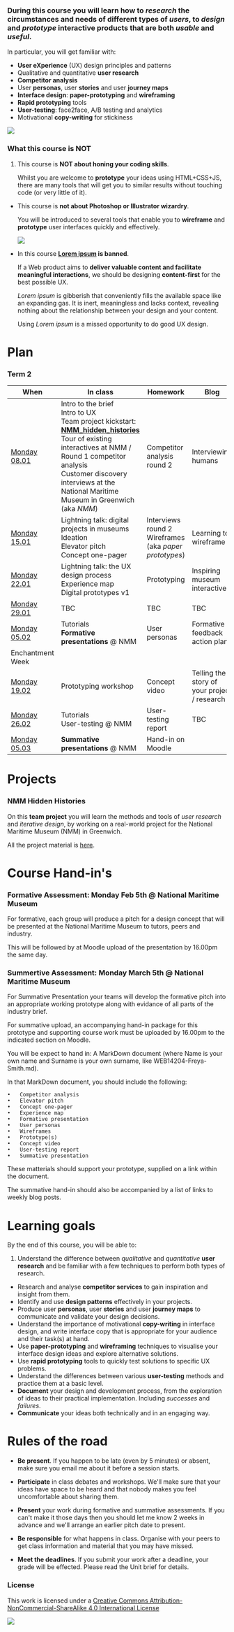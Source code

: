 ### During this course you will learn how to *research* the circumstances and needs of different types of *users*, to *design* and *prototype* interactive products that are both *usable* and *useful*.

In particular, you will get familiar with:

* **User eXperience** (UX) design principles and patterns  
* Qualitative and quantitative **user research** 
* **Competitor analysis**
* User **personas**, user **stories** and user **journey maps**
* **Interface design**: **paper-prototyping** and **wireframing**
* **Rapid prototyping** tools
* **User-testing**: face2face, A/B testing and analytics
* Motivational **copy-writing** for stickiness

![](sessions/01/assets/design-vs-UX.jpg)

### What this course is NOT

1. This course is **NOT about honing your coding skills**.   

	Whilst you are welcome to **prototype** your ideas using HTML+CSS+JS, there are many tools that will get you to similar results without touching code (or very little of it).

* This course is **not about Photoshop or Illustrator wizardry**.   

	You will be introduced to several tools that enable you to **wireframe** and **prototype** user interfaces quickly and effectively.  
  
	![](sessions/assets/photoshop.png)

* In this course **[Lorem ipsum](http://en.wikipedia.org/wiki/Lorem_ipsum) is banned**. 

	If a Web product aims to **deliver valuable content and facilitate meaningful interactions**, we should be designing **content-first** for the best possible UX. 
	
	*Lorem ipsum* is gibberish that conveniently fills the available space like an expanding gas. It is inert, meaningless and lacks context, revealing nothing about the relationship between your design and your content.   
  
	Using *Lorem ipsum* is a missed opportunity to do good UX design.


# Plan

### Term 2

When | In class | Homework | Blog 
---- | -------- | -------- | ----
[Monday<br>08.01](sessions/01) | Intro to the brief <br> Intro to UX <br>Team project kickstart: [**NMM_hidden_histories**](projects/nmm_hidden_histories) <br>Tour of existing interactives at NMM / Round 1 competitor analysis<br>Customer discovery interviews at the National Maritime Museum in Greenwich (aka *NMM*) | Competitor analysis round 2 | Interviewing humans
[Monday<br>15.01](sessions/02) | Lightning talk: digital projects in museums <br>Ideation <br>Elevator pitch <br>Concept one-pager | Interviews round 2 <br>Wireframes (aka *paper prototypes*) | Learning to wireframe 
[Monday<br>22.01](sessions/03) | Lightning talk: the UX design process  <br>Experience map <br>Digital prototypes v1 | Prototyping | Inspiring museum interactives
[Monday<br>29.01](sessions/04) | TBC | TBC | TBC
[Monday<br>05.02](sessions/05) | Tutorials <br>**Formative presentations** @ NMM | User personas | Formative feedback action plan
Enchantment Week | | | 
[Monday<br>19.02](sessions/06) | Prototyping workshop | Concept video | Telling the story of your project / research
[Monday<br>26.02](sessions/07) | Tutorials <br>User-testing @ NMM | User-testing report | TBC
[Monday<br>05.03](sessions/08) | **Summative presentations** @ NMM | Hand-in on Moodle |
 
<!---
### Term 3

When | Where | In class | Homework | Blog 
---- | ----- | -------- | -------- | ----
[Friday<br>21.04](sessions/09) | Rave | Reflecting on last term, what are your learning goals for this term? <br><br>Workshop with special guest [Valentina D'Efilippo](http://www.valentinadefilippo.co.uk/): data visualisation <br><br>Project kickstart: [**Filter bubbles**](projects/filter-bubbles) | Map your filter bubbles | Data selfies
[Friday<br>28.04](sessions/10) | [SCWA](http://scwa.org.uk/contact-us) | Research: data, algorithms, filter bubbles and media consumption habits <br><br>Ideation <br><br>Interviews | | 
[**Tuesday<br>02.05**](sessions/11) | Rave | Prototyping and testing your ideas | Design a Typeform survey and start collecting data <br><br>Prototyping: from paper to digital | How to create effective surveys <br><br>Analysing my filter bubbles  
[Friday<br>12.05](sessions/12) | Rave | Special guest [Denise Xifara](https://twitter.com/dkxifara) ([Nupinion](http://beta.nupinion.com/) co-founder): tools and methods to scrape and visualise data | Prepare for face2face user-testing | Review Nupinion
[**Wednesday<br>17.05**](sessions/13) | Rave | User-testing and iterative development | Draft a concept video | Designing concept videos
[Friday<br>26.05](sessions/14) | [SCWA](http://scwa.org.uk/contact-us) | Concept video, landing page and user-testing | 5-second-test your landing page(s) | Testing landing pages
[Friday<br>02.06](sessions/15) | Rave | Tutorials | Prepare summative | What did you learn?  
[Friday<br>09.06](sessions/16) | Rave | **Summative presentations** | Hand-in on Moodle | 
--->

# Projects

### NMM Hidden Histories

On this **team project** you will learn the methods and tools of *user research* and *iterative design*, by working on a real-world project for the National Maritime Museum (NMM) in Greenwich. 

All the project material is [here](projects/nmm_hidden_histories).

# Course Hand-in's 

### Formative Assessment: Monday Feb 5th @ National Maritime Museum
 
For formative, each group will produce a pitch for a design concept that will be presented at the National Maritime Museum to tutors, peers and industry. 

This will be followed by at Moodle upload of the presentation by 16.00pm the same day. 

### Summertive Assessment: Monday March 5th @ National Maritime Museum

For Summative Presentation your teams will develop the formative pitch into an appropriate working prototype along with evidance of all parts of the industry brief. 

For summative upload, an accompanying hand-in package for this prototype and supporting course work must be uploaded by 16.00pm to the indicated section on Moodle.

You will be expect to hand in: A MarkDown document (where Name is your own name and Surname is your own surname, like WEB14204-Freya-Smith.md).

In that MarkDown document, you should include the following:

	•	Competitor analysis
	•	Elevator pitch
	•	Concept one-pager
	•	Experience map
	•	Formative presentation
	•	User personas
	•	Wireframes
	•	Prototype(s)
	•	Concept video
	•	User-testing report
	•	Summative presentation

These matterials should support your prototype, supplied on a link within the document.  

The summative hand-in should also be accompanied by a list of links to weekly blog posts.

<!---

### Filter bubbles

On this **individual project** you will design and prototype a *digital object* that helps people become aware of their filter bubbles and/or burst them.

All the project material is [here](projects/filter-bubbles).

--->

# Learning goals

By the end of this course, you will be able to:

1. Understand the difference between *qualitative* and *quantitative* **user research** and be familiar with a few techniques to perform both types of research.
* Research and analyse **competitor services** to gain inspiration and insight from them.
* Identify and use **design patterns** effectively in your projects.
* Produce user **personas**, user **stories** and user **journey maps** to communicate and validate your design decisions.
* Understand the importance of motivational **copy-writing** in interface design, and write interface copy that is appropriate for your audience and their task(s) at hand.
* Use **paper-prototyping** and **wireframing** techniques to visualise your interface design ideas and explore alternative solutions.
* Use **rapid prototyping** tools to quickly test solutions to specific UX problems.
* Understand the differences between various **user-testing** methods and practice them at a basic level.
* **Document** your design and development process, from the exploration of ideas to their practical implementation. Including *successes* and *failures*.
* **Communicate** your ideas both technically and in an engaging way.


# Rules of the road

* **Be present**. If you happen to be late (even by 5 minutes) or absent, make sure you email me about it before a session starts. 

* **Participate** in class debates and workshops. We'll make sure that your ideas have space to be heard and that nobody makes you feel uncomfortable about sharing them.

* **Present** your work during formative and summative assessments. If you can't make it those days then you should let me know 2 weeks in advance and we'll arrange an earlier pitch date to present. 

* **Be responsible** for what happens in class. Organise with your peers to get class information and material that you may have missed.

* **Meet the deadlines**. If you submit your work after a deadline, your grade will be effected. Please read the Unit brief for details. 


### License

This work is licensed under a [Creative Commons Attribution-NonCommercial-ShareAlike 4.0 International License](http://creativecommons.org/licenses/by-nc-sa/4.0)

[![](http://mirrors.creativecommons.org/presskit/buttons/88x31/svg/by-nc-sa.svg)](http://creativecommons.org/licenses/by-nc-sa/4.0)